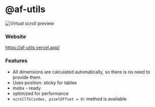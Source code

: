 # @af-utils

![Virtual scroll preview](https://af-utils.vercel.app/preview.gif)

### Website

https://af-utils.vercel.app/

### Features

-   All dimensions are calculated automatically, so there is no need to provide them.
-   Uses position: sticky for tables
-   mobx - ready
-   optimized for performance
-   `scrollTo(index, pixelOffset = 0)` method is available
